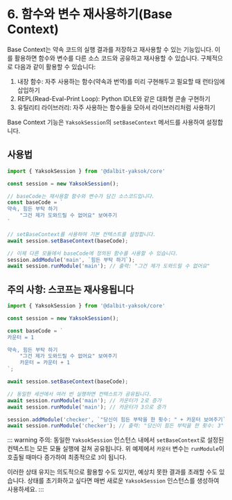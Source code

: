 # 6. 함수와 변수 재사용하기(Base Context)

Base Context는 약속 코드의 실행 결과를 저장하고 재사용할 수 있는 기능입니다. 이를 활용하면 함수와 변수를 다른 소스 코드와 공유하고 재사용할 수 있습니다. 구체적으로 다음과 같이 활용할 수 있습니다:

1. 내장 함수: 자주 사용하는 함수(약속과 번역)를 미리 구현해두고 필요할 때 런타임에 삽입하기
2. REPL(Read-Eval-Print Loop): Python IDLE와 같은 대화형 콘솔 구현하기
3. 유틸리티 라이브러리: 자주 사용하는 함수들을 모아서 라이브러리처럼 사용하기

Base Context 기능은 `YaksokSession`의 `setBaseContext` 메서드를 사용하여 설정합니다.

## 사용법

```ts
import { YaksokSession } from '@dalbit-yaksok/core'

const session = new YaksokSession();

// baseCode는 재사용할 함수와 변수가 담긴 소스코드입니다.
const baseCode = `
약속, 힘든 부탁 하기
    "그건 제가 도와드릴 수 없어요" 보여주기
`

// setBaseContext를 사용하여 기본 컨텍스트를 설정합니다.
await session.setBaseContext(baseCode);

// 이제 다른 모듈에서 baseCode에 정의된 함수를 사용할 수 있습니다.
session.addModule('main', `힘든 부탁 하기`);
await session.runModule('main'); // 출력: "그건 제가 도와드릴 수 없어요"
```

## 주의 사항: 스코프는 재사용됩니다

```ts
import { YaksokSession } from '@dalbit-yaksok/core'

const session = new YaksokSession();

const baseCode = `
카운터 = 1

약속, 힘든 부탁 하기
    "그건 제가 도와드릴 수 없어요" 보여주기
    카운터 = 카운터 + 1
`;

await session.setBaseContext(baseCode);

// 동일한 세션에서 여러 번 실행하면 컨텍스트가 공유됩니다.
await session.runModule('main'); // 카운터가 2로 증가
await session.runModule('main'); // 카운터가 3으로 증가

session.addModule('checker', `"당신이 힘든 부탁을 한 횟수: " + 카운터 보여주기`);
await session.runModule('checker'); // 출력: "당신이 힘든 부탁을 한 횟수: 3"
```

::: warning
주의: 동일한 `YaksokSession` 인스턴스 내에서 `setBaseContext`로 설정된 컨텍스트는 모든 모듈 실행에 걸쳐 공유됩니다. 위 예제에서 `카운터` 변수는 `runModule`이 호출될 때마다 증가하여 최종적으로 `3`이 됩니다.

이러한 상태 유지는 의도적으로 활용할 수도 있지만, 예상치 못한 결과를 초래할 수도 있습니다. 상태를 초기화하고 싶다면 매번 새로운 `YaksokSession` 인스턴스를 생성하여 사용하세요.
:::
